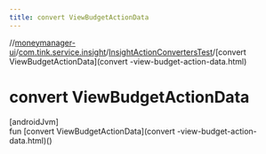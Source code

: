 ```yaml
---
title: convert ViewBudgetActionData
---
```

//[moneymanager-ui](../../../index.html)/[com.tink.service.insight](../index.html)/[InsightActionConvertersTest](index.html)/[convert ViewBudgetActionData](convert -view-budget-action-data.html)



# convert ViewBudgetActionData



[androidJvm]\
fun [convert ViewBudgetActionData](convert -view-budget-action-data.html)()





